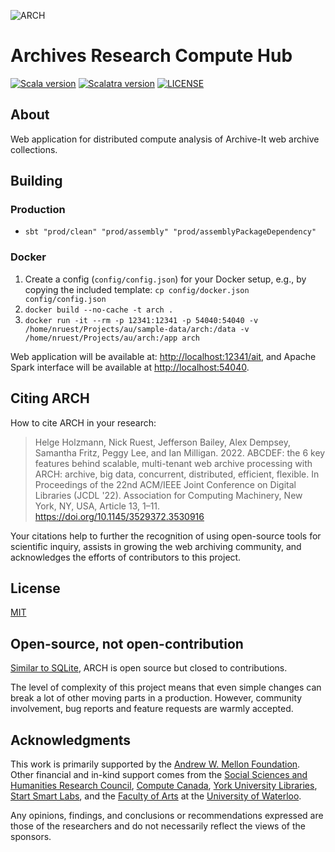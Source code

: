 ![ARCH](https://user-images.githubusercontent.com/218561/163210935-fba83e09-56f5-486d-a13f-368a63a66b82.png)

# Archives Research Compute Hub

[![Scala version](https://img.shields.io/badge/Scala%20version-2.12.8-blue)](https://scala-lang.org/)
[![Scalatra version](https://img.shields.io/badge/Scalatra%20version-2.5.4-blue)](https://scalatra.org/)
[![LICENSE](https://img.shields.io/badge/license-MIT-blue.svg?style=flat-square)](./LICENSE)

## About

Web application for distributed compute analysis of Archive-It web archive collections.

## Building

### Production

* `sbt "prod/clean" "prod/assembly" "prod/assemblyPackageDependency"`

### Docker

1. Create a config (`config/config.json`) for your Docker setup, e.g., by copying the included template: `cp config/docker.json config/config.json`
2. `docker build --no-cache -t arch .`
3. `docker run -it --rm -p 12341:12341 -p 54040:54040 -v /home/nruest/Projects/au/sample-data/arch:/data -v /home/nruest/Projects/au/arch:/app arch`

Web application will be available at: [http://localhost:12341/ait](http://localhost:12341/ait), and Apache Spark interface will be available at [http://localhost:54040](http://localhost:54040).

## Citing ARCH

How to cite ARCH in your research:

> Helge Holzmann, Nick Ruest, Jefferson Bailey, Alex Dempsey, Samantha Fritz, Peggy Lee, and Ian Milligan. 2022. ABCDEF: the 6 key features behind scalable, multi-tenant web archive processing with ARCH: archive, big data, concurrent, distributed, efficient, flexible. In Proceedings of the 22nd ACM/IEEE Joint Conference on Digital Libraries (JCDL '22). Association for Computing Machinery, New York, NY, USA, Article 13, 1–11. https://doi.org/10.1145/3529372.3530916

Your citations help to further the recognition of using open-source tools for scientific inquiry, assists in growing the web archiving community, and acknowledges the efforts of contributors to this project.

## License

[MIT](/LICENSE)

## Open-source, not open-contribution

[Similar to SQLite](https://www.sqlite.org/copyright.html), ARCH is open source but closed to contributions.

The level of complexity of this project means that even simple changes can break a lot of other moving parts in a production. However, community involvement, bug reports and feature requests are warmly accepted.

## Acknowledgments

This work is primarily supported by the [Andrew W. Mellon Foundation](https://mellon.org/). Other financial and in-kind support comes from the [Social Sciences and Humanities Research Council](http://www.sshrc-crsh.gc.ca/), [Compute Canada](https://www.computecanada.ca/), [York University Libraries](https://www.library.yorku.ca/web/), [Start Smart Labs](http://www.startsmartlabs.com/), and the [Faculty of Arts](https://uwaterloo.ca/arts/) at the [University of Waterloo](https://uwaterloo.ca/).

Any opinions, findings, and conclusions or recommendations expressed are those of the researchers and do not necessarily reflect the views of the sponsors.
